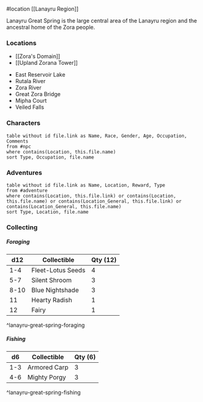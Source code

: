 #location [[Lanayru Region]]

Lanayru Great Spring is the large central area of the Lanayru region and the ancestral home of the Zora people.

### Locations

- [[Zora's Domain]]
- [[Upland Zorana Tower]]
* East Reservoir Lake
* Rutala River
* Zora River
* Great Zora Bridge
* Mipha Court
* Veiled Falls

### Characters
```dataview
table without id file.link as Name, Race, Gender, Age, Occupation, Comments
from #npc
where contains(Location, this.file.name)
sort Type, Occupation, file.name
```

### Adventures
```dataview
table without id file.link as Name, Location, Reward, Type
from #adventure
where contains(Location, this.file.link) or contains(Location, this.file.name) or contains(Location_General, this.file.link) or contains(Location_General, this.file.name)
sort Type, Location, file.name
```

### Collecting

##### Foraging

| d12  | Collectible       | Qty (12) |
| ---- | ----------------- | -------- |
| 1-4  | Fleet-Lotus Seeds | 4        |
| 5-7  | Silent Shroom     | 3        |
| 8-10 | Blue Nightshade   | 3        |
| 11   | Hearty Radish     | 1        |
| 12   | Fairy             | 1        |
^lanayru-great-spring-foraging

##### Fishing

| d6  | Collectible  | Qty (6) |
| --- | ------------ | ------- |
| 1-3 | Armored Carp | 3       |
| 4-6 | Mighty Porgy | 3       |
^lanayru-great-spring-fishing
